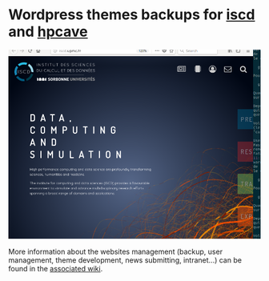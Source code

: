 # Wordpress themes backups for [iscd](http://iscd.upmc.fr/) and [hpcave](http://hpcave.upmc.fr/)

![Theme screenshot](iscd/screenshot.png "Screenshot")

More information about the websites management (backup, user management, theme development, news submitting, intranet...) can be found in the [associated wiki](https://github.com/ISCDtoolbox/wordpress/wiki).
